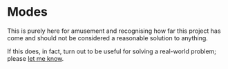 # Modes

This is purely here for amusement and recognising how far this project has come and should not be considered a reasonable solution to anything.

If this does, in fact, turn out to be useful for solving a real-world problem; please [let me know](https://github.com/ksandom/handWavey/issues).
